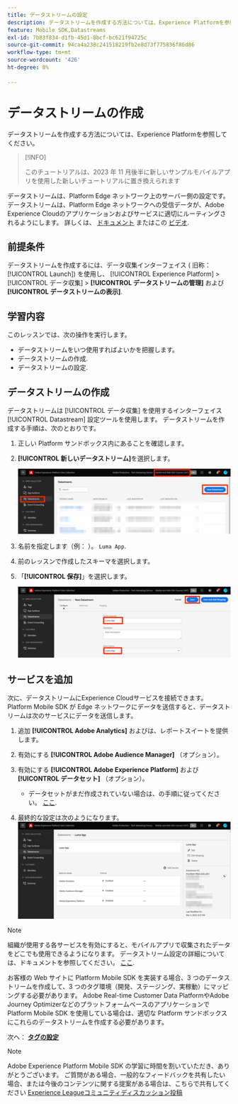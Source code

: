 ```yaml
---
title: データストリームの設定
description: データストリームを作成する方法については、Experience Platformを参照してください。
feature: Mobile SDK,Datastreams
exl-id: 7b83f834-d1fb-45d1-8bcf-bc621f94725c
source-git-commit: 94ca4a238c241518219fb2e8d73f775836f86d86
workflow-type: tm+mt
source-wordcount: '426'
ht-degree: 8%

---
```


# データストリームの作成

データストリームを作成する方法については、Experience Platformを参照してください。

>[!INFO]
>
> このチュートリアルは、2023 年 11 月後半に新しいサンプルモバイルアプリを使用した新しいチュートリアルに置き換えられます

データストリームは、Platform Edge ネットワーク上のサーバー側の設定です。  データストリームは、Platform Edge ネットワークへの受信データが、Adobe Experience Cloudのアプリケーションおよびサービスに適切にルーティングされるようにします。 詳しくは、 [ドキュメント](https://experienceleague.adobe.com/docs/experience-platform/edge/fundamentals/datastreams.html?lang=ja) またはこの [ビデオ](https://experienceleague.adobe.com/docs/platform-learn/data-collection/edge-network/configure-datastreams.html?lang=ja).

## 前提条件

データストリームを作成するには、データ収集インターフェイス ( 旧称： [!UICONTROL Launch]) を使用し、 [!UICONTROL Experience Platform] > [!UICONTROL データ収集] > **[!UICONTROL データストリームの管理]** および **[!UICONTROL データストリームの表示]**.

## 学習内容

このレッスンでは、次の操作を実行します。

* データストリームをいつ使用すればよいかを把握します。
* データストリームの作成.
* データストリームの設定.

## データストリームの作成

データストリームは [!UICONTROL データ収集] を使用するインターフェイス [!UICONTROL Datastream] 設定ツールを使用します。 データストリームを作成する手順は、次のとおりです。

1. 正しい Platform サンドボックス内にあることを確認します。
1. **[!UICONTROL 新しいデータストリーム]**&#x200B;を選択します。

   ![datastreams ホーム](assets/mobile-datastream-new.png)

1. 名前を指定します（例： ）。 `Luma App`.
1. 前のレッスンで作成したスキーマを選択します。
1. 「**[!UICONTROL 保存]**」を選択します。

   ![新しいデータストリーム](assets/mobile-datastream-name.png)


## サービスを追加

次に、データストリームにExperience Cloudサービスを接続できます。 Platform Mobile SDK が Edge ネットワークにデータを送信すると、データストリームは次のサービスにデータを送信します。

1. 追加 **[!UICONTROL Adobe Analytics]** およびは、レポートスイートを提供します。

1. 有効にする **[!UICONTROL Adobe Audience Manager]** （オプション）。

1. 有効にする **[!UICONTROL Adobe Experience Platform]** および **[!UICONTROL データセット]** （オプション）。
   * データセットがまだ作成されていない場合は、の手順に従ってください。 [ここ](platform.md).

1. 最終的な設定は次のようになります。
   ![datastream の設定](assets/mobile-datastream-settings.png)


>[!NOTE]
>
>組織が使用する各サービスを有効にすると、モバイルアプリで収集されたデータをどこでも使用できるようになります。 データストリーム設定の詳細については、ドキュメントを参照してください。 [ここ](https://experienceleague.adobe.com/docs/experience-platform/edge/fundamentals/datastreams.html#adobe-experience-platform-settings).

お客様の Web サイトに Platform Mobile SDK を実装する場合、3 つのデータストリームを作成して、3 つのタグ環境（開発、ステージング、実稼動）にマッピングする必要があります。 Adobe Real-time Customer Data PlatformやAdobe Journey Optimizerなどのプラットフォームベースのアプリケーションで Platform Mobile SDK を使用している場合は、適切な Platform サンドボックスにこれらのデータストリームを作成する必要があります。

次へ： **[タグの設定](configure-tags.md)**

>[!NOTE]
>
>Adobe Experience Platform Mobile SDK の学習に時間を割いていただき、ありがとうございます。 ご質問がある場合、一般的なフィードバックを共有したい場合、または今後のコンテンツに関する提案がある場合は、こちらで共有してください [Experience Leagueコミュニティディスカッション投稿](https://experienceleaguecommunities.adobe.com/t5/adobe-experience-platform-launch/tutorial-discussion-implement-adobe-experience-cloud-in-mobile/td-p/443796)
